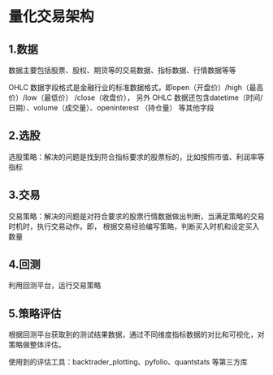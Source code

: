 # 量化交易架构
## 1.数据
数据主要包括股票、股权、期货等的交易数据、指标数据、行情数据等等

OHLC 数据字段格式是金融行业的标准数据格式，即open（开盘价）/high（最高价）/low（最低价）
/close（收盘价）， 另外 OHLC 数据还包含datetime（时间/日期）、volume（成交量）、openinterest
（持仓量） 等其他字段

## 2.选股
选股策略：解决的问题是找到符合指标要求的股票标的，比如按照市值、利润率等指标

## 3.交易
交易策略：解决的问题是对符合要求的股票行情数据做出判断，当满足策略的交易时机时，执行交易动作。即， 
根据交易经验编写策略，判断买入时机和设定买入数量

## 4.回测
利用回测平台，运行交易策略

## 5.策略评估
根据回测平台获取到的测试结果数据，通过不同维度指标数据的对比和可视化，对策略做整体评估。

使用到的评估工具：backtrader_plotting、pyfolio、quantstats 等第三方库